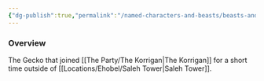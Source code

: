 ```yaml
---
{"dg-publish":true,"permalink":"/named-characters-and-beasts/beasts-and-animals/mannnnnn/","tags":["NPC"],"updated":"2025-03-01T21:15:57.194+00:00"}
---
```



### Overview
The Gecko that joined [[The Party/The Korrigan\|The Korrigan]] for a short time outside of [[Locations/Ehobel/Saleh Tower\|Saleh Tower]].
